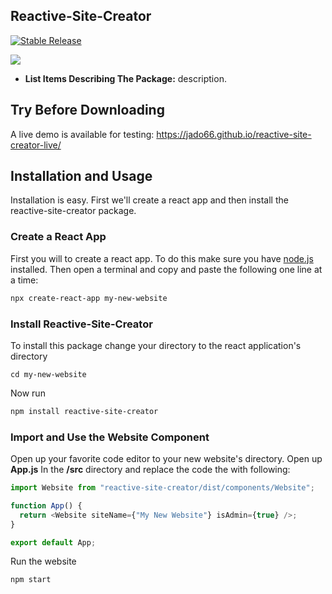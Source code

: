 ## Reactive-Site-Creator

<p align="left">
<a href="https://www.npmjs.com/package/reactive-site-creator"><img src="https://img.shields.io/npm/v/@reactive-site-creator" alt="Stable Release" /></a>

<a href="./LICENSE"><img allt="Attribution-NonCommercial 4.0 International" src="https://licensebuttons.net/l/by-nc/4.0/80x15.png"/></a>

</p>

- **List Items Describing The Package:** description.

## Try Before Downloading

A live demo is available for testing: https://jado66.github.io/reactive-site-creator-live/

## Installation and Usage

Installation is easy. First we'll create a react app and then install the reactive-site-creator package.

### Create a React App

First you will to create a react app. To do this make sure you have [node.js](https://nodejs.dev/) installed. Then open a terminal and copy and paste the following one line at a time:

```sh
npx create-react-app my-new-website
```

### Install Reactive-Site-Creator

To install this package change your directory to the react application's directory

```
cd my-new-website
```

Now run

```sh
npm install reactive-site-creator
```

### Import and Use the Website Component

Open up your favorite code editor to your new website's directory. Open up **App.js** In the **/src** directory and replace the code the with following:

```js
import Website from "reactive-site-creator/dist/components/Website";

function App() {
  return <Website siteName={"My New Website"} isAdmin={true} />;
}

export default App;
```

Run the website

```sh
npm start
```
